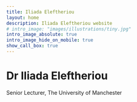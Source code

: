 ```yaml
---
title: Iliada Eleftheriou
layout: home
description: Iliada Eleftheriou website
# intro_image: "images/illustrations/tiny.jpg"
intro_image_absolute: true
intro_image_hide_on_mobile: true
show_call_box: true
---
```


# Dr Iliada Eleftheriou

Senior Lecturer, The University of Manchester